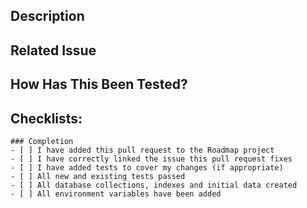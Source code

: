 ## Description

## Related Issue

## How Has This Been Tested?

## Checklists:
```[tasklist]
### Completion
- [ ] I have added this pull request to the Roadmap project
- [ ] I have correctly linked the issue this pull request fixes
- [ ] I have added tests to cover my changes (if appropriate)
- [ ] All new and existing tests passed
- [ ] All database collections, indexes and initial data created
- [ ] All environment variables have been added
```
